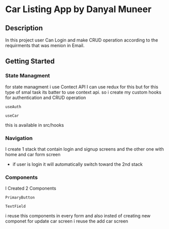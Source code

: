 # Car Listing App by Danyal Muneer

## Description

In this project user Can Login and make CRUD operation according to the requirments that was menion in Email.

## Getting Started

### State Managment

for state managment i use Contect API I can use redux for this but for this type of smal task its batter to use context api.
so i create my custom hooks for authentication and CRUD operation

```
useAuth
```

```
useCar
```

this is available in src/hooks

### Navigation

I create 1 stack that contain login and signup screens and the other one with home and car form screen

- if user is login it will automatically switch toward the 2nd stack

### Components

I Created 2 Components

```
PrimaryButton
```

```
TextField
```

i reuse this components in every form and also insted of creating new componet for update car screen i reuse the add
car screen
